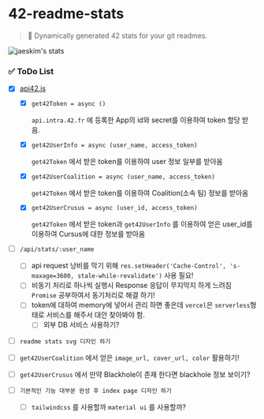 # 42-readme-stats

> 🚀 Dynamically generated 42 stats for your git readmes.

![jaeskim's stats](https://42-readme-stats.vercel.app/api/stats/jaeskim)

### ✅ ToDo List

 - [x] [api42.js](./src/api/api42.js)

    - [x] `get42Token = async ()`

      `api.intra.42.fr` 에 등록한 App의 id와 secret를 이용하여 token 할당 받음.

    - [x] `get42UserInfo = async (user_name, access_token)`

      `get42Token` 에서 받은 token를 이용하여 user 정보 일부를 받아옴

    - [x] `get42UserCoalition = async (user_name, access_token)`

      `get42Token` 에서 받은 token를 이용하여 Coalition(소속 팀) 정보를 받아옴

   - [x] `get42UserCrusus = async (user_id, access_token)`

     `get42Token` 에서 받은 token과 `get42UserInfo` 를 이용하여 얻은 user_id를 이용하여 Cursus에 대한 정보를 받아옴

- [ ] `/api/stats/:user_name`
  - [ ] api request 낭비를 막기 위해 `res.setHeader('Cache-Control', 's-maxage=3600, stale-while-revalidate')` 사용 필요!
  - [ ] 비동기 처리로 하나씩 실행시 Response 응답이 무지막지 하게 느려짐 `Promise` 공부하여서 동기처리로 해결 하기!
  - [ ] token에 대하여 memory에 넣어서 관리 하면 좋은데 `vercel`은 `serverless`형태로 서비스를 해주서 대안 찾아봐야 함.
    - [ ] 외부 DB 서비스 사용하기?
- [ ]  `readme stats svg 디자인 하기`
  - [ ] `get42UserCoalition` 에서 얻은 `image_url, cover_url, color` 활용하기!
  - [ ] `get42UserCrusus` 에서 만약 Blackhole이 존재 한다면 blackhole 정보 보이기?
- [ ] `기본적인 기능 대부분 완성 후 index page 디자인 하기`
  - [ ] `tailwindcss` 를 사용할까 `material ui` 를 사용할까?
